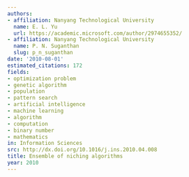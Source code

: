 ```yaml
---
authors:
- affiliation: Nanyang Technological University
  name: E. L. Yu
  url: https://academic.microsoft.com/author/2974655352/
- affiliation: Nanyang Technological University
  name: P. N. Suganthan
  slug: p_n_suganthan
date: '2010-08-01'
estimated_citations: 172
fields:
- optimization problem
- genetic algorithm
- population
- pattern search
- artificial intelligence
- machine learning
- algorithm
- computation
- binary number
- mathematics
in: Information Sciences
src: http://dx.doi.org/10.1016/j.ins.2010.04.008
title: Ensemble of niching algorithms
year: 2010
---
```

